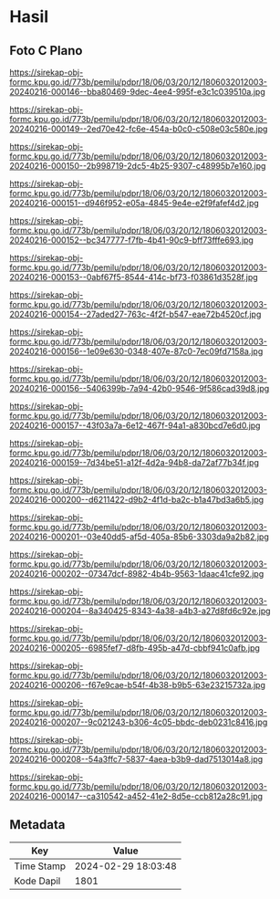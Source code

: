 # Hasil

## Foto C Plano

https://sirekap-obj-formc.kpu.go.id/773b/pemilu/pdpr/18/06/03/20/12/1806032012003-20240216-000146--bba80469-9dec-4ee4-995f-e3c1c039510a.jpg

https://sirekap-obj-formc.kpu.go.id/773b/pemilu/pdpr/18/06/03/20/12/1806032012003-20240216-000149--2ed70e42-fc6e-454a-b0c0-c508e03c580e.jpg

https://sirekap-obj-formc.kpu.go.id/773b/pemilu/pdpr/18/06/03/20/12/1806032012003-20240216-000150--2b998719-2dc5-4b25-9307-c48995b7e160.jpg

https://sirekap-obj-formc.kpu.go.id/773b/pemilu/pdpr/18/06/03/20/12/1806032012003-20240216-000151--d946f952-e05a-4845-9e4e-e2f9fafef4d2.jpg

https://sirekap-obj-formc.kpu.go.id/773b/pemilu/pdpr/18/06/03/20/12/1806032012003-20240216-000152--bc347777-f7fb-4b41-90c9-bff73fffe693.jpg

https://sirekap-obj-formc.kpu.go.id/773b/pemilu/pdpr/18/06/03/20/12/1806032012003-20240216-000153--0abf67f5-8544-414c-bf73-f03861d3528f.jpg

https://sirekap-obj-formc.kpu.go.id/773b/pemilu/pdpr/18/06/03/20/12/1806032012003-20240216-000154--27aded27-763c-4f2f-b547-eae72b4520cf.jpg

https://sirekap-obj-formc.kpu.go.id/773b/pemilu/pdpr/18/06/03/20/12/1806032012003-20240216-000156--1e09e630-0348-407e-87c0-7ec09fd7158a.jpg

https://sirekap-obj-formc.kpu.go.id/773b/pemilu/pdpr/18/06/03/20/12/1806032012003-20240216-000156--5406399b-7a94-42b0-9546-9f586cad39d8.jpg

https://sirekap-obj-formc.kpu.go.id/773b/pemilu/pdpr/18/06/03/20/12/1806032012003-20240216-000157--43f03a7a-6e12-467f-94a1-a830bcd7e6d0.jpg

https://sirekap-obj-formc.kpu.go.id/773b/pemilu/pdpr/18/06/03/20/12/1806032012003-20240216-000159--7d34be51-a12f-4d2a-94b8-da72af77b34f.jpg

https://sirekap-obj-formc.kpu.go.id/773b/pemilu/pdpr/18/06/03/20/12/1806032012003-20240216-000200--d6211422-d9b2-4f1d-ba2c-b1a47bd3a6b5.jpg

https://sirekap-obj-formc.kpu.go.id/773b/pemilu/pdpr/18/06/03/20/12/1806032012003-20240216-000201--03e40dd5-af5d-405a-85b6-3303da9a2b82.jpg

https://sirekap-obj-formc.kpu.go.id/773b/pemilu/pdpr/18/06/03/20/12/1806032012003-20240216-000202--07347dcf-8982-4b4b-9563-1daac41cfe92.jpg

https://sirekap-obj-formc.kpu.go.id/773b/pemilu/pdpr/18/06/03/20/12/1806032012003-20240216-000204--8a340425-8343-4a38-a4b3-a27d8fd6c92e.jpg

https://sirekap-obj-formc.kpu.go.id/773b/pemilu/pdpr/18/06/03/20/12/1806032012003-20240216-000205--6985fef7-d8fb-495b-a47d-cbbf941c0afb.jpg

https://sirekap-obj-formc.kpu.go.id/773b/pemilu/pdpr/18/06/03/20/12/1806032012003-20240216-000206--f67e9cae-b54f-4b38-b9b5-63e23215732a.jpg

https://sirekap-obj-formc.kpu.go.id/773b/pemilu/pdpr/18/06/03/20/12/1806032012003-20240216-000207--9c021243-b306-4c05-bbdc-deb0231c8416.jpg

https://sirekap-obj-formc.kpu.go.id/773b/pemilu/pdpr/18/06/03/20/12/1806032012003-20240216-000208--54a3ffc7-5837-4aea-b3b9-dad7513014a8.jpg

https://sirekap-obj-formc.kpu.go.id/773b/pemilu/pdpr/18/06/03/20/12/1806032012003-20240216-000147--ca310542-a452-41e2-8d5e-ccb812a28c91.jpg


## Metadata

| Key        | Value               |
| ---------- | ------------------- |
| Time Stamp | 2024-02-29 18:03:48 |
| Kode Dapil | 1801                |



